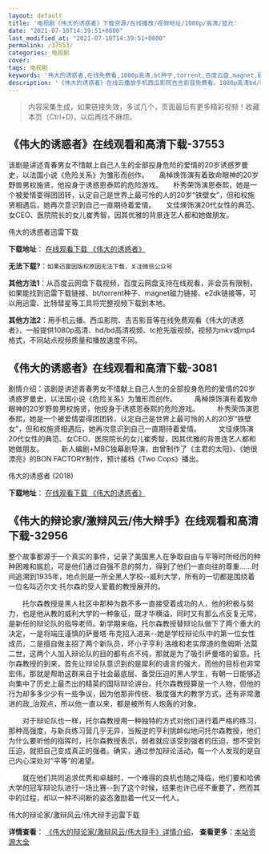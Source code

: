 ```yaml
---
layout: default
title: '电视剧《伟大的诱惑者》下载资源/在线播放/视频地址/1080p/高清/蓝光'
date: "2021-07-10T14:39:51+0800"
last_modified_at: "2021-07-10T14:39:51+0800"
permalink: /37553/
categories: 电视剧
cover:
tags: 电视剧
keywords: '伟大的诱惑者,在线免费看,1080p高清,bt种子,torrent,百度云盘,magnet,磁力链,迅雷下载资源'
description: '《伟大的诱惑者》在线云播放手机西瓜影院吉吉影音免费看，1080p高清bd/hd未删减完整版和tc抢先枪版，mkv/mp4格式，附带bt/torrent种子、magnet/磁力链、百度云盘、网盘资源迅雷下载链接'
---
```


>内容采集生成，如果链接失效，多试几个，页面最后有更多精彩视频！收藏本页（Ctrl+D)，以后再找不麻烦。


## 《伟大的诱惑者》在线观看和高清下载-37553

该剧是讲述青春男女不惜献上自己人生的全部投身危险的爱情的20岁诱惑罗曼史，以法国小说《危险关系》为雏形而创作。　　禹棹焕饰演有着致命眼神的20岁野兽男权施贤，他投身于诱惑恩泰熙的危险游戏。　　朴秀荣饰演恩泰熙，她是一个被爱情耍得团团转，认定自己是世界上最可怜的人的20岁“铁壁女”，但和权施贤相遇后，她再次意识到自己一直期待着爱情。　　文佳煐饰演20代女性的典范、女CEO、医院院长的女儿崔秀智，因其优雅的背景连艺人都和她做朋友。


伟大的诱惑者迅雷下载

**下载地址**： [在线观看下载 《伟大的诱惑者》](https://www.993dy.com//vod-detail-id-29864.html) 


**无法下载?**：`如果迅雷因版权原因无法下载，关注微信公众号 `

**其他方法1**：从百度云网盘下载视频，百度云网盘支持在线观看，非会员有限制，如果能找到迅雷下载链接、bt/torrent种子、magnet磁力链接、e2dk链接等，可以用迅雷、比特彗星等工具将完整视频下载到本地。

**其他方法2**：用手机云播、西瓜影院、吉吉影音等在线免费观看《伟大的诱惑者》，一般提供1080p高清、hd/bd高清视频、tc抢先版视频，视频为mkv或mp4格式，不同站点视频质量和播放速度不同。


## 《伟大的诱惑者》在线观看和高清下载-3081

剧情介绍：该剧是讲述青春男女不惜献上自己人生的全部投身危险的爱情的20岁诱惑罗曼史，以法国小说《危险关系》为雏形而创作。  　　禹棹焕饰演有着致命眼神的20岁野兽男权施贤，他投身于诱惑恩泰熙的危险游戏。  　　朴秀荣饰演恩泰熙，她是一个被爱情耍得团团转，认定自己是世界上最可怜的人的20岁“铁壁女”，但和权施贤相遇后，她再次意识到自己一直期待着爱情。  　　文佳煐饰演20代女性的典范、女CEO、医院院长的女儿崔秀智，因其优雅的背景连艺人都和她做朋友。  　　新人编剧+MBC独幕剧导演，由曾制作了《主君的太阳》、《她很漂亮》的BON FACTORY制作，预计接档《Two Cops》播出。


伟大的诱惑者 (2018)

**下载地址**： [在线观看下载 《伟大的诱惑者》](https://www.btbtdy.me/btdy/dy12538.html) 


## 《伟大的辩论家/激辩风云/伟大辩手》在线观看和高清下载-32956

整个故事都源于一个真实的事件，记录了美国黑人在争取自由与平等时所经历的种种困难和尴尬，可是他们通过自强不息的努力，得到了他们一直向往的尊重&hellip;…时间追溯到1935年，地点则是一所全黑人学校--威利大学，所有的一切都是围绕着一位名叫迈尔文·托尔森的受人爱戴的教授展开的。</p>　　托尔森教授是黑人社区中那种为数不多一直接受着成功的人，他的积极与努力，也是他从教的威利大学的一种象征，既才华横溢，同时又有那么点反复无常，是新任的辩论队的指导老师。新学期来临，托尔森教授替辩论队做下了两个重大的决定，一是将端庄谨慎的萨曼塔·布克招入进来--她是学校辩论队中的第一位女性成员，二是擅自做主招了两个新队员，坏小子亨利&middot;洛维和老实厚道的詹姆斯·法莫二世，这两个人加入辩论队的目的都有点不纯，那就是为了吸引萨曼塔的留意。托尔森教授的到来，首先让辩论队意识到的是犀利的语言的强大，而他的目标也非常宏伟，那就是帮助这群来自于社会最底层、备受压迫的黑人学生，有朝一日能够迈向集中了历史上最杰出的精英的国际辩论讲台。托尔森教授算是一个人物，但他的行为却多多少少有一些争议，因为他那非传统、极度强大的教学方式，还有非常激进的政_治观点，所以他一直以来，都是被所有人炮轰的对象。</p>　　对于辩论队也一样，托尔森教授用一种独特的方式对他们进行着严格的练习，那种高强度，与新兵练习营几乎无异，当叛逆的亨利挑衅似地问托尔森教授，他们为什么要听他的指挥时，托尔森教授表示，弱者就应该受到强者的压迫，想不受到压迫，就把自己变成真正的强者。确实，通过参加辩论活动，每一个人发现的是自己内心深处对&ldquo;平等”的渴望。</p>　　就在他们共同追求优秀和卓越时，一个难得的良机也随之降临，他们要和哈佛大学的冠军辩论队进行一场比赛--到了这个时候，结果也许已经不重要了，然而其中的过程，却以一种不间断的姿态激励着一代又一代人。</p>


伟大的辩论家/激辩风云/伟大辩手迅雷下载

**详情查看**： [《伟大的辩论家/激辩风云/伟大辩手》详情介绍](/movie/32956/)， **查看更多**：[本站资源大全](/movie/t/all/)

